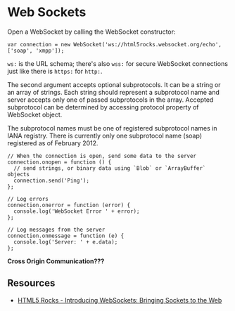 # Web Sockets

Open a WebSocket by calling the WebSocket constructor:

    var connection = new WebSocket('ws://html5rocks.websocket.org/echo', ['soap', 'xmpp']);

`ws:` is the URL schema; there's also `wss:` for secure WebSocket connections just like there is `https:` for `http:`.

The second argument accepts optional subprotocols. It can be a string or an array of strings. Each string should represent a subprotocol name and server accepts only one of passed subprotocols in the array. Accepted subprotocol can be determined by accessing protocol property of WebSocket object.

The subprotocol names must be one of registered subprotocol names in IANA registry. There is currently only one subprotocol name (soap) registered as of February 2012.

    // When the connection is open, send some data to the server
    connection.onopen = function () {
      // send strings, or binary data using `Blob` or `ArrayBuffer` objects
      connection.send('Ping');
    };

    // Log errors
    connection.onerror = function (error) {
      console.log('WebSocket Error ' + error);
    };

    // Log messages from the server
    connection.onmessage = function (e) {
      console.log('Server: ' + e.data);
    };

__Cross Origin Communication???__

## Resources

+ [HTML5 Rocks - Introducing WebSockets: Bringing Sockets to the Web](http://www.html5rocks.com/en/tutorials/websockets/basics/#toc-usecases)
